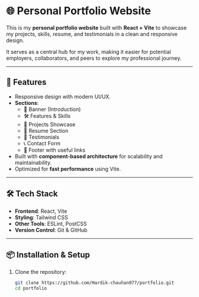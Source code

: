 # 🌐 Personal Portfolio Website

This is my **personal portfolio website** built with **React + Vite** to showcase my projects, skills, resume, and testimonials in a clean and responsive design.  

It serves as a central hub for my work, making it easier for potential employers, collaborators, and peers to explore my professional journey.  

---

## 🚀 Features
- Responsive design with modern UI/UX.
- **Sections**:  
  - 🎯 Banner (Introduction)  
  - 🛠️ Features & Skills  
  - 📂 Projects Showcase  
  - 📄 Resume Section  
  - 💬 Testimonials  
  - 📞 Contact Form  
  - 🔗 Footer with useful links
- Built with **component-based architecture** for scalability and maintainability.
- Optimized for **fast performance** using Vite.

---

## 🛠️ Tech Stack
- **Frontend**: React, Vite  
- **Styling**: Tailwind CSS  
- **Other Tools**: ESLint, PostCSS  
- **Version Control**: Git & GitHub  

---

## 📦 Installation & Setup

1. Clone the repository:
   ```bash
   git clone https://github.com/Hardik-chauhan077/portfolio.git
   cd portfolio
